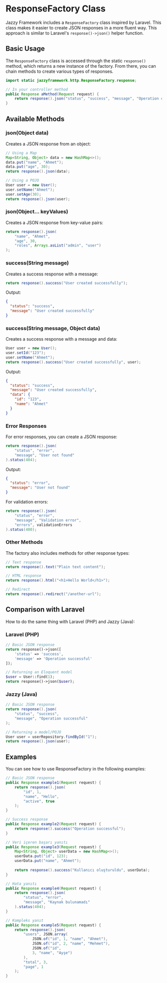 # ResponseFactory Class

Jazzy Framework includes a `ResponseFactory` class inspired by Laravel. This class makes it easier to create JSON responses in a more fluent way. This approach is similar to Laravel's `response()->json()` helper function.

## Basic Usage

The `ResponseFactory` class is accessed through the static `response()` method, which returns a new instance of the factory. From there, you can chain methods to create various types of responses.

```java
import static jazzyframework.http.ResponseFactory.response;

// In your controller method
public Response aMethod(Request request) {
    return response().json("status", "success", "message", "Operation completed");
}
```

## Available Methods

### json(Object data)

Creates a JSON response from an object:

```java
// Using a Map
Map<String, Object> data = new HashMap<>();
data.put("name", "Ahmet");
data.put("age", 30);
return response().json(data);

// Using a POJO
User user = new User();
user.setName("Ahmet");
user.setAge(30);
return response().json(user);
```

### json(Object... keyValues)

Creates a JSON response from key-value pairs:

```java
return response().json(
    "name", "Ahmet",
    "age", 30,
    "roles", Arrays.asList("admin", "user")
);
```

### success(String message)

Creates a success response with a message:

```java
return response().success("User created successfully");
```

Output:
```json
{
  "status": "success",
  "message": "User created successfully"
}
```

### success(String message, Object data)

Creates a success response with a message and data:

```java
User user = new User();
user.setId("123");
user.setName("Ahmet");
return response().success("User created successfully", user);
```

Output:
```json
{
  "status": "success",
  "message": "User created successfully",
  "data": {
    "id": "123",
    "name": "Ahmet"
  }
}
```

### Error Responses

For error responses, you can create a JSON response:

```java
return response().json(
    "status", "error",
    "message", "User not found"
).status(404);
```

Output:
```json
{
  "status": "error",
  "message": "User not found"
}
```

For validation errors:

```java
return response().json(
    "status", "error",
    "message", "Validation error",
    "errors", validationErrors
).status(400);
```

### Other Methods

The factory also includes methods for other response types:

```java
// Text response
return response().text("Plain text content");

// HTML response
return response().html("<h1>Hello World</h1>");

// Redirect
return response().redirect("/another-url");
```

## Comparison with Laravel

How to do the same thing with Laravel (PHP) and Jazzy (Java):

### Laravel (PHP)
```php
// Basic JSON response
return response()->json([
    'status' => 'success',
    'message' => 'Operation successful'
]);

// Returning an Eloquent model
$user = User::find(1);
return response()->json($user);
```

### Jazzy (Java)
```java
// Basic JSON response
return response().json(
    "status", "success",
    "message", "Operation successful"
);

// Returning a model/POJO
User user = userRepository.findById("1");
return response().json(user);
```

## Examples

You can see how to use ResponseFactory in the following examples:

```java
// Basic JSON response
public Response example1(Request request) {
    return response().json(
        "id", 1,
        "name", "Hello",
        "active", true
    );
}

// Success response
public Response example2(Request request) {
    return response().success("Operation successful");
}

// Veri içeren başarı yanıtı
public Response example3(Request request) {
    Map<String, Object> userData = new HashMap<>();
    userData.put("id", 123);
    userData.put("name", "Ahmet");
    
    return response().success("Kullanıcı oluşturuldu", userData);
}

// Hata yanıtı
public Response example4(Request request) {
    return response().json(
        "status", "error",
        "message", "Kaynak bulunamadı"
    ).status(404);
}

// Kompleks yanıt
public Response example5(Request request) {
    return response().json(
        "users", JSON.array(
            JSON.of("id", 1, "name", "Ahmet"),
            JSON.of("id", 2, "name", "Mehmet"),
            JSON.of("id",
            3, "name", "Ayşe")
        ),
        "total", 3,
        "page", 1
    );
} 